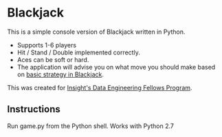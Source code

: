 Blackjack
=========

This is a simple console version of Blackjack written in Python.

* Supports 1-6 players
* Hit / Stand / Double implemented correctly.
* Aces can be soft or hard.
* The application will advise you on what move you should make based on [basic strategy in Blackjack](http://wizardofodds.com/games/blackjack/strategy/4-decks/).

This was created for [Insight's Data Engineering Fellows Program](http://insightdataengineering.com/).

## Instructions

Run game.py from the Python shell. Works with Python 2.7
